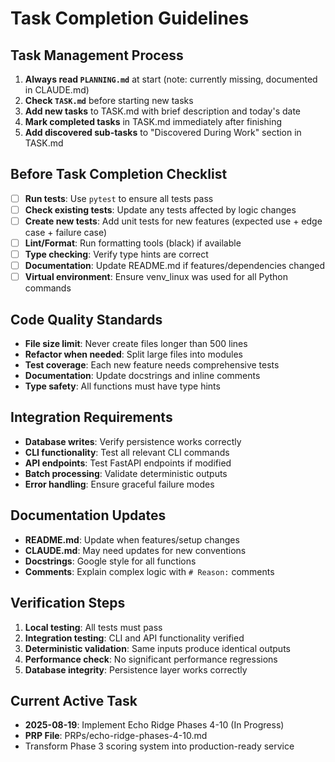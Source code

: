 # Task Completion Guidelines

## Task Management Process
1. **Always read `PLANNING.md`** at start (note: currently missing, documented in CLAUDE.md)
2. **Check `TASK.md`** before starting new tasks
3. **Add new tasks** to TASK.md with brief description and today's date
4. **Mark completed tasks** in TASK.md immediately after finishing
5. **Add discovered sub-tasks** to "Discovered During Work" section in TASK.md

## Before Task Completion Checklist
- [ ] **Run tests**: Use `pytest` to ensure all tests pass
- [ ] **Check existing tests**: Update any tests affected by logic changes
- [ ] **Create new tests**: Add unit tests for new features (expected use + edge case + failure case)
- [ ] **Lint/Format**: Run formatting tools (black) if available
- [ ] **Type checking**: Verify type hints are correct
- [ ] **Documentation**: Update README.md if features/dependencies changed
- [ ] **Virtual environment**: Ensure venv_linux was used for all Python commands

## Code Quality Standards
- **File size limit**: Never create files longer than 500 lines
- **Refactor when needed**: Split large files into modules
- **Test coverage**: Each new feature needs comprehensive tests
- **Documentation**: Update docstrings and inline comments
- **Type safety**: All functions must have type hints

## Integration Requirements
- **Database writes**: Verify persistence works correctly
- **CLI functionality**: Test all relevant CLI commands
- **API endpoints**: Test FastAPI endpoints if modified
- **Batch processing**: Validate deterministic outputs
- **Error handling**: Ensure graceful failure modes

## Documentation Updates
- **README.md**: Update when features/setup changes
- **CLAUDE.md**: May need updates for new conventions
- **Docstrings**: Google style for all functions
- **Comments**: Explain complex logic with `# Reason:` comments

## Verification Steps
1. **Local testing**: All tests must pass
2. **Integration testing**: CLI and API functionality verified  
3. **Deterministic validation**: Same inputs produce identical outputs
4. **Performance check**: No significant performance regressions
5. **Database integrity**: Persistence layer works correctly

## Current Active Task
- **2025-08-19**: Implement Echo Ridge Phases 4-10 (In Progress)
- **PRP File**: PRPs/echo-ridge-phases-4-10.md
- Transform Phase 3 scoring system into production-ready service